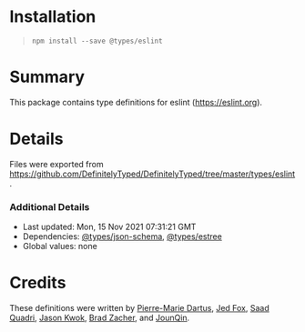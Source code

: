 # Installation

> `npm install --save @types/eslint`

# Summary

This package contains type definitions for eslint (https://eslint.org).

# Details

Files were exported from https://github.com/DefinitelyTyped/DefinitelyTyped/tree/master/types/eslint.

### Additional Details

- Last updated: Mon, 15 Nov 2021 07:31:21 GMT
- Dependencies: [@types/json-schema](https://npmjs.com/package/@types/json-schema), [@types/estree](https://npmjs.com/package/@types/estree)
- Global values: none

# Credits

These definitions were written by [Pierre-Marie Dartus](https://github.com/pmdartus), [Jed Fox](https://github.com/j-f1), [Saad Quadri](https://github.com/saadq), [Jason Kwok](https://github.com/JasonHK), [Brad Zacher](https://github.com/bradzacher), and [JounQin](https://github.com/JounQin).
